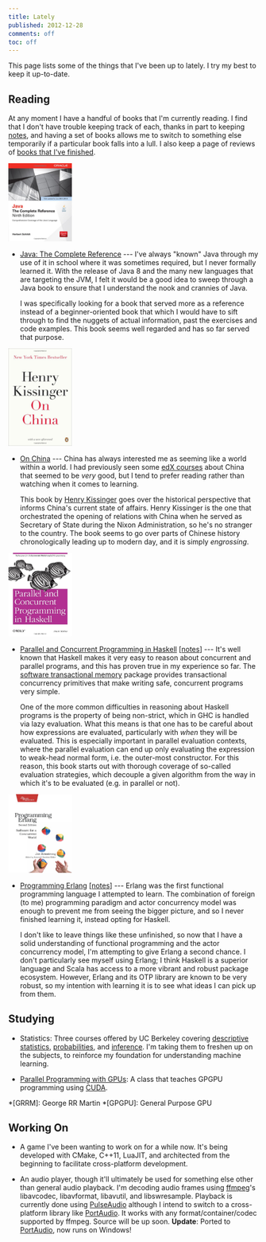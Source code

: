 ```yaml
---
title: Lately
published: 2012-12-28
comments: off
toc: off
---
```


This page lists some of the things that I've been up to lately. I try my best to keep it up-to-date.

## Reading

At any moment I have a handful of books that I'm currently reading. I find that I don't have trouble keeping track of each, thanks in part to keeping [notes](/notes/), and having a set of books allows me to switch to something else temporarily if a particular book falls into a lull. I also keep a page of reviews of [books that I've finished](/reads/).

<img src="/images/books/java.jpg" class="right" width="128">

* [Java: The Complete Reference](http://amzn.com/0071808558) --- I've always "known" Java through my use of it in school where it was sometimes required, but I never formally learned it. With the release of Java 8 and the many new languages that are targeting the JVM, I felt it would be a good idea to sweep through a Java book to ensure that I understand the nook and crannies of Java.

    I was specifically looking for a book that served more as a reference instead of a beginner-oriented book that which I would have to sift through to find the nuggets of actual information, past the exercises and code examples. This book seems well regarded and has so far served that purpose.

<img src="/images/books/onchina.jpg" class="right" width="128">

* [On China](http://amzn.com/0143121316) --- China has always interested me as seeming like a world within a world. I had previously seen some [edX courses] about China that seemed to be _very_ good, but I tend to prefer reading rather than watching when it comes to learning.

    This book by [Henry Kissinger] goes over the historical perspective that informs China's current state of affairs. Henry Kissinger is the one that orchestrated the opening of relations with China when he served as Secretary of State during the Nixon Administration, so he's no stranger to the country. The book seems to go over parts of Chinese history chronologically leading up to modern day, and it is simply _engrossing_.

[Henry Kissinger]: http://en.wikipedia.org/wiki/Henry_Kissinger
[edX courses]: https://www.edx.org/course/harvardx/harvardx-sw12x-china-920

<img src="/images/books/haskellconpar.jpg" class="right" width="128">

* [Parallel and Concurrent Programming in Haskell](http://amzn.com/1449335942) [[notes](/notes/haskell/)] --- It's well known that Haskell makes it very easy to reason about concurrent and parallel programs, and this has proven true in my experience so far. The [software transactional memory] package provides transactional concurrency primitives that make writing safe, concurrent programs very simple.

    One of the more common difficulties in reasoning about Haskell programs is the property of being non-strict, which in GHC is handled via lazy evaluation. What this means is that one has to be careful about how expressions are evaluated, particularly with _when_ they will be evaluated. This is especially important in parallel evaluation contexts, where the parallel evaluation can end up only evaluating the expression to weak-head normal form, i.e. the outer-most constructor. For this reason, this book starts out with thorough coverage of so-called evaluation strategies, which decouple a given algorithm from the way in which it's to be evaluated (e.g. in parallel or not).

[software transactional memory]: http://en.wikipedia.org/wiki/Software_transactional_memory

<img src="/images/books/erlang.jpg" class="right" width="128">

* [Programming Erlang](http://amzn.com/193778553X) [[notes](/notes/erlang/)] --- Erlang was the first functional programming language I attempted to learn. The combination of foreign (to me) programming paradigm and actor concurrency model was enough to prevent me from seeing the bigger picture, and so I never finished learning it, instead opting for Haskell.

    I don't like to leave things like these unfinished, so now that I have a solid understanding of functional programming and the actor concurrency model, I'm attempting to give Erlang a second chance. I don't particularly see myself using Erlang; I think Haskell is a superior language and Scala has access to a more vibrant and robust package ecosystem. However, Erlang and its OTP library are known to be very robust, so my intention with learning it is to see what ideas I can pick up from them.

## Studying

* Statistics: Three courses offered by UC Berkeley covering [descriptive statistics](https://www.edx.org/course/uc-berkeley/stat2-1x/introduction-statistics/594), [probabilities](https://www.edx.org/course/uc-berkeley/stat2-2x/introduction-statistics/685), and [inference](https://www.edx.org/course/uc-berkeley/stat2-3x/introduction-statistics/825). I'm taking them to freshen up on the subjects, to reinforce my foundation for understanding machine learning.

* [Parallel Programming with GPUs](https://www.udacity.com/course/cs344): A class that teaches GPGPU programming using [CUDA](http://en.wikipedia.org/wiki/CUDA).

*[GRRM]: George RR Martin
*[GPGPU]: General Purpose GPU

## Working On

* A game I've been wanting to work on for a while now. It's being developed with CMake, C++11, LuaJIT, and architected from the beginning to facilitate cross-platform development.

* An audio player, though it'll ultimately be used for something else other than general audio playback. I'm decoding audio frames using [ffmpeg](http://www.ffmpeg.org/)'s libavcodec, libavformat, libavutil, and libswresample. Playback is currently done using [PulseAudio](http://www.freedesktop.org/wiki/Software/PulseAudio) although I intend to switch to a cross-platform library like [PortAudio](http://www.portaudio.com/). It works with any format/container/codec supported by ffmpeg. Source will be up soon. **Update**: Ported to [PortAudio](http://www.portaudio.com/), now runs on Windows!

